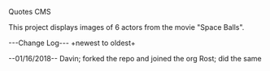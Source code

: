 Quotes CMS

This project displays images of 6 actors from the movie "Space Balls".

---Change Log---
+newest to oldest+

--01/16/2018--
Davin; forked the repo and joined the org
Rost; did the same

